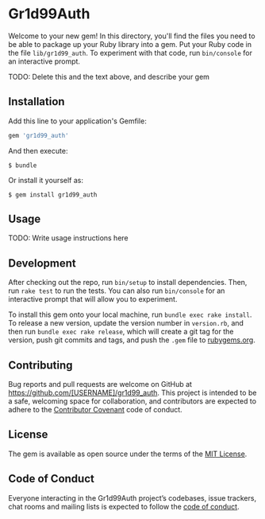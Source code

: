 # Gr1d99Auth

Welcome to your new gem! In this directory, you'll find the files you need to be able to package up your Ruby library into a gem. Put your Ruby code in the file `lib/gr1d99_auth`. To experiment with that code, run `bin/console` for an interactive prompt.

TODO: Delete this and the text above, and describe your gem

## Installation

Add this line to your application's Gemfile:

```ruby
gem 'gr1d99_auth'
```

And then execute:

    $ bundle

Or install it yourself as:

    $ gem install gr1d99_auth

## Usage

TODO: Write usage instructions here

## Development

After checking out the repo, run `bin/setup` to install dependencies. Then, run `rake test` to run the tests. You can also run `bin/console` for an interactive prompt that will allow you to experiment.

To install this gem onto your local machine, run `bundle exec rake install`. To release a new version, update the version number in `version.rb`, and then run `bundle exec rake release`, which will create a git tag for the version, push git commits and tags, and push the `.gem` file to [rubygems.org](https://rubygems.org).

## Contributing

Bug reports and pull requests are welcome on GitHub at https://github.com/[USERNAME]/gr1d99_auth. This project is intended to be a safe, welcoming space for collaboration, and contributors are expected to adhere to the [Contributor Covenant](http://contributor-covenant.org) code of conduct.

## License

The gem is available as open source under the terms of the [MIT License](https://opensource.org/licenses/MIT).

## Code of Conduct

Everyone interacting in the Gr1d99Auth project’s codebases, issue trackers, chat rooms and mailing lists is expected to follow the [code of conduct](https://github.com/[USERNAME]/gr1d99_auth/blob/master/CODE_OF_CONDUCT.md).
